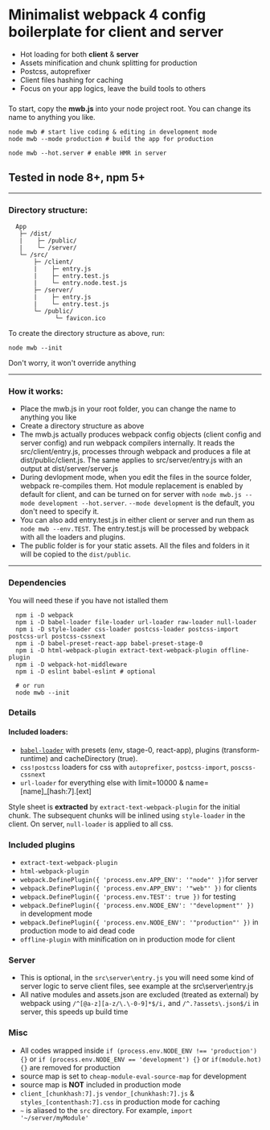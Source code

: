# Minimalist webpack 4 config boilerplate for client and server

 * Hot loading for both **client** & **server**
 * Assets minification and chunk splitting for production
 * Postcss, autoprefixer
 * Client files hashing for caching
 * Focus on your app logics, leave the build tools to others

### 
  
To start, copy the **mwb.js** into your node project root. You can change its name to anything you like.
```shell
node mwb # start live coding & editing in development mode
node mwb --mode production # build the app for production

node mwb --hot.server # enable HMR in server
```

## Tested in node 8+, npm 5+

----------
### Directory structure:
```
  App
   ├─ /dist/
   |    ├─ /public/
   |    └─ /server/
   └─ /src/ 
       ├─ /client/
       |    ├─ entry.js
       |    ├─ entry.test.js
       |    └─ entry.node.test.js
       ├─ /server/
       |    ├─ entry.js
       |    └─ entry.test.js
       └─ /public/
             └─ favicon.ico

```

To create the directory structure as above, run:
```shell
node mwb --init
```
Don't worry, it won't override anything

---
### How it works:
* Place the mwb.js in your root folder, you can change the name to anything you like
* Create a directory structure as above
* The mwb.js actually produces webpack config objects (client config and server config) and run webpack compilers internally. It reads the src/client/entry.js, processes through webpack and produces a file at dist/public/client.js. The same applies to src/server/entry.js with an output at dist/server/server.js
* During devlopment mode, when you edit the files in the source folder, webpack re-compiles them. Hot module replacement is enabled by default for client, and can be turned on for server with `node mwb.js --mode development --hot.server`. `--mode development` is the default, you don't need to specify it.
* You can also add entry.test.js in either client or server and run them as `node mwb --env.TEST`. The entry.test.js will be processed by webpack with all the loaders and plugins.
* The public folder is for your static assets. All the files and folders in it will be copied to the `dist/public`.
---

### Dependencies
You will need these if you have not istalled them
```shell
  npm i -D webpack
  npm i -D babel-loader file-loader url-loader raw-loader null-loader
  npm i -D style-loader css-loader postcss-loader postcss-import postcss-url postcss-cssnext
  npm i -D babel-preset-react-app babel-preset-stage-0
  npm i -D html-webpack-plugin extract-text-webpack-plugin offline-plugin
  npm i -D webpack-hot-middleware
  npm i -D eslint babel-eslint # optional 

  # or run
  node mwb --init
```

### Details

#### Included loaders:
* [`babel-loader`](https://github.com/babel/babel-loader) with presets (env, stage-0, react-app), plugins (transform-runtime) and cacheDirectory (true).
* `css!postcss` loaders for css with `autoprefixer`, `postcss-import`, `poscss-cssnext`
* `url-loader` for everything else with limit=10000 & name=[name]_[hash:7].[ext]

Style sheet is **extracted** by `extract-text-webpack-plugin` for the initial chunk. The subsequent chunks will be inlined using `style-loader` in the client. On server, `null-loader` is applied to all css.

### Included plugins
* `extract-text-webpack-plugin`
* `html-webpack-plugin`
* `webpack.DefinePlugin({ 'process.env.APP_ENV': '"node"' })`for server
* `webpack.DefinePlugin({ 'process.env.APP_ENV': '"web"' })` for clients
* `webpack.DefinePlugin({ 'process.env.TEST': true })` for testing
* `webpack.DefinePlugin({ 'process.env.NODE_ENV': '"development"' })` in development mode
* `webpack.DefinePlugin({ 'process.env.NODE_ENV': '"production"' })` in production mode to aid dead code 
* `offline-plugin` with minification on in production mode for client

### Server
* This is optional, in the `src\server\entry.js` you will need some kind of server logic to serve client files, see example at the src\server\entry.js
* All native modules and assets.json are excluded (treated as external) by webpack using `/^[@a-z][a-z/\.\-0-9]*$/i,` and `/^.?assets\.json$/i` in server, this speeds up build time

### Misc
* All codes wrapped inside `if (process.env.NODE_ENV !== 'production') {}` or `if (process.env.NODE_ENV == 'development') {}` or `if(module.hot) {}` are removed for production
* source map is set to `cheap-module-eval-source-map` for development
* source map is **NOT** included in production mode
* `client_[chunkhash:7].js` `vendor_[chunkhash:7].js` & `styles_[contenthash:7].css` in production mode for caching
* `~` is aliased to the `src` directory. For example, `import '~/server/myModule'`


